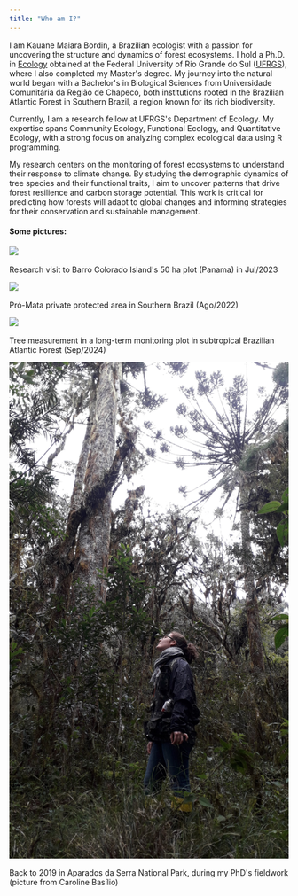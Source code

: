 ```yaml
---
title: "Who am I?" 
---
```


I am Kauane Maiara Bordin, a Brazilian ecologist with a passion for uncovering the structure and dynamics of forest ecosystems. I hold a Ph.D. in [Ecology](https://www.ufrgs.br/ppgecologia/) obtained at the Federal University of Rio Grande do Sul ([UFRGS](http://www.ufrgs.br/ufrgs/inicial)), where I also completed my Master's degree. My journey into the natural world began with a Bachelor's in Biological Sciences from Universidade Comunitária da Região de Chapecó, both institutions rooted in the Brazilian Atlantic Forest in Southern Brazil, a region known for its rich biodiversity.

Currently, I am a research fellow at UFRGS's Department of Ecology. My expertise spans Community Ecology, Functional Ecology, and Quantitative Ecology, with a strong focus on analyzing complex ecological data using R programming.

My research centers on the monitoring of forest ecosystems to understand their response to climate change. By studying the demographic dynamics of tree species and their functional traits, I aim to uncover patterns that drive forest resilience and carbon storage potential. This work is critical for predicting how forests will adapt to global changes and informing strategies for their conservation and sustainable management.

#### Some pictures:

![](assets/images/bci.jpg)

Research visit to Barro Colorado Island's 50 ha plot (Panama) in Jul/2023

![](assets/images/promata.jpg)

Pró-Mata private protected area in Southern Brazil (Ago/2022)

![](assets/images/measuring.jpg)

Tree measurement in a long-term monitoring plot in subtropical Brazilian Atlantic Forest (Sep/2024)

![](assets/images/pna.jpg)

Back to 2019 in Aparados da Serra National Park, during my PhD's fieldwork (picture from Caroline Basílio)
